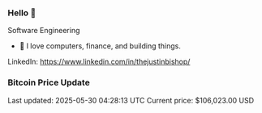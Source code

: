 ### Hello 🤙  

Software Engineering

- 🔭 I love computers, finance, and building things.
  
LinkedIn: https://www.linkedin.com/in/thejustinbishop/  





































































































































































































































































































































































































































































































































### Bitcoin Price Update
Last updated: 2025-05-30 04:28:13 UTC
Current price: $106,023.00 USD
